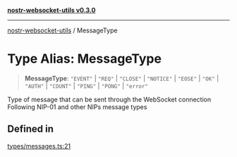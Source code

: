 [**nostr-websocket-utils v0.3.0**](../README.md)

***

[nostr-websocket-utils](../globals.md) / MessageType

# Type Alias: MessageType

> **MessageType**: `"EVENT"` \| `"REQ"` \| `"CLOSE"` \| `"NOTICE"` \| `"EOSE"` \| `"OK"` \| `"AUTH"` \| `"COUNT"` \| `"PING"` \| `"PONG"` \| `"error"`

Type of message that can be sent through the WebSocket connection
Following NIP-01 and other NIPs message types

## Defined in

[types/messages.ts:21](https://github.com/HumanjavaEnterprises/nostr-websocket-utils/blob/main/src/types/messages.ts#L21)
